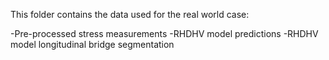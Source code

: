 This folder contains the data used for the real world case:

-Pre-processed stress measurements
-RHDHV model predictions
-RHDHV model longitudinal bridge segmentation
